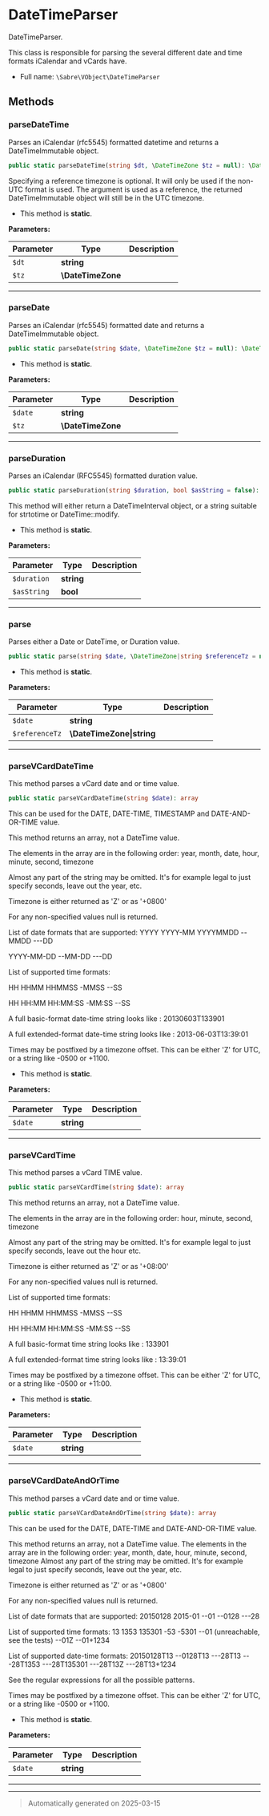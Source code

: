 
# DateTimeParser

DateTimeParser.

This class is responsible for parsing the several different date and time
formats iCalendar and vCards have.

* Full name: `\Sabre\VObject\DateTimeParser`




## Methods


### parseDateTime

Parses an iCalendar (rfc5545) formatted datetime and returns a
DateTimeImmutable object.

```php
public static parseDateTime(string $dt, \DateTimeZone $tz = null): \DateTimeImmutable
```

Specifying a reference timezone is optional. It will only be used
if the non-UTC format is used. The argument is used as a reference, the
returned DateTimeImmutable object will still be in the UTC timezone.

* This method is **static**.




**Parameters:**

| Parameter | Type | Description |
|-----------|------|-------------|
| `$dt` | **string** |  |
| `$tz` | **\DateTimeZone** |  |





***

### parseDate

Parses an iCalendar (rfc5545) formatted date and returns a DateTimeImmutable object.

```php
public static parseDate(string $date, \DateTimeZone $tz = null): \DateTimeImmutable
```



* This method is **static**.




**Parameters:**

| Parameter | Type | Description |
|-----------|------|-------------|
| `$date` | **string** |  |
| `$tz` | **\DateTimeZone** |  |





***

### parseDuration

Parses an iCalendar (RFC5545) formatted duration value.

```php
public static parseDuration(string $duration, bool $asString = false): \DateInterval|string
```

This method will either return a DateTimeInterval object, or a string
suitable for strtotime or DateTime::modify.

* This method is **static**.




**Parameters:**

| Parameter | Type | Description |
|-----------|------|-------------|
| `$duration` | **string** |  |
| `$asString` | **bool** |  |





***

### parse

Parses either a Date or DateTime, or Duration value.

```php
public static parse(string $date, \DateTimeZone|string $referenceTz = null): \DateTimeImmutable|\DateInterval
```



* This method is **static**.




**Parameters:**

| Parameter | Type | Description |
|-----------|------|-------------|
| `$date` | **string** |  |
| `$referenceTz` | **\DateTimeZone&#124;string** |  |





***

### parseVCardDateTime

This method parses a vCard date and or time value.

```php
public static parseVCardDateTime(string $date): array
```

This can be used for the DATE, DATE-TIME, TIMESTAMP and
DATE-AND-OR-TIME value.

This method returns an array, not a DateTime value.

The elements in the array are in the following order:
year, month, date, hour, minute, second, timezone

Almost any part of the string may be omitted. It's for example legal to
just specify seconds, leave out the year, etc.

Timezone is either returned as 'Z' or as '+0800'

For any non-specified values null is returned.

List of date formats that are supported:
YYYY
YYYY-MM
YYYYMMDD
--MMDD
---DD

YYYY-MM-DD
--MM-DD
---DD

List of supported time formats:

HH
HHMM
HHMMSS
-MMSS
--SS

HH
HH:MM
HH:MM:SS
-MM:SS
--SS

A full basic-format date-time string looks like :
20130603T133901

A full extended-format date-time string looks like :
2013-06-03T13:39:01

Times may be postfixed by a timezone offset. This can be either 'Z' for
UTC, or a string like -0500 or +1100.

* This method is **static**.




**Parameters:**

| Parameter | Type | Description |
|-----------|------|-------------|
| `$date` | **string** |  |





***

### parseVCardTime

This method parses a vCard TIME value.

```php
public static parseVCardTime(string $date): array
```

This method returns an array, not a DateTime value.

The elements in the array are in the following order:
hour, minute, second, timezone

Almost any part of the string may be omitted. It's for example legal to
just specify seconds, leave out the hour etc.

Timezone is either returned as 'Z' or as '+08:00'

For any non-specified values null is returned.

List of supported time formats:

HH
HHMM
HHMMSS
-MMSS
--SS

HH
HH:MM
HH:MM:SS
-MM:SS
--SS

A full basic-format time string looks like :
133901

A full extended-format time string looks like :
13:39:01

Times may be postfixed by a timezone offset. This can be either 'Z' for
UTC, or a string like -0500 or +11:00.

* This method is **static**.




**Parameters:**

| Parameter | Type | Description |
|-----------|------|-------------|
| `$date` | **string** |  |





***

### parseVCardDateAndOrTime

This method parses a vCard date and or time value.

```php
public static parseVCardDateAndOrTime(string $date): array
```

This can be used for the DATE, DATE-TIME and
DATE-AND-OR-TIME value.

This method returns an array, not a DateTime value.
The elements in the array are in the following order:
    year, month, date, hour, minute, second, timezone
Almost any part of the string may be omitted. It's for example legal to
just specify seconds, leave out the year, etc.

Timezone is either returned as 'Z' or as '+0800'

For any non-specified values null is returned.

List of date formats that are supported:
    20150128
    2015-01
    --01
    --0128
    ---28

List of supported time formats:
    13
    1353
    135301
    -53
    -5301
    --01 (unreachable, see the tests)
    --01Z
    --01+1234

List of supported date-time formats:
    20150128T13
    --0128T13
    ---28T13
    ---28T1353
    ---28T135301
    ---28T13Z
    ---28T13+1234

See the regular expressions for all the possible patterns.

Times may be postfixed by a timezone offset. This can be either 'Z' for
UTC, or a string like -0500 or +1100.

* This method is **static**.




**Parameters:**

| Parameter | Type | Description |
|-----------|------|-------------|
| `$date` | **string** |  |





***


***
> Automatically generated on 2025-03-15
